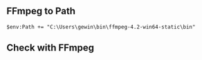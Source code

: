 
## FFmpeg to Path

```
$env:Path += "C:\Users\gewin\bin\ffmpeg-4.2-win64-static\bin"
```

## Check with FFmpeg

```



```